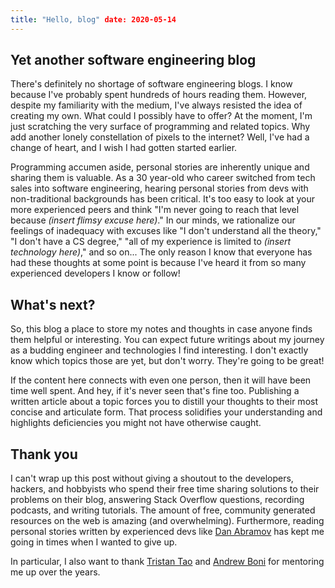 ```yaml
---
title: "Hello, blog" date: 2020-05-14
---
```


## Yet another software engineering blog

There's definitely no shortage of software engineering blogs. I know because
I've probably spent hundreds of hours reading them. However, despite my
familiarity with the medium, I've always resisted the idea of creating my own.
What could I possibly have to offer? At the moment, I'm just scratching the very
surface of programming and related topics. Why add another lonely constellation
of pixels to the internet? Well, I've had a change of heart, and I wish I had
gotten started earlier.

Programming accumen aside, personal stories are inherently unique and sharing
them is valuable. As a 30 year-old who career switched from tech sales into
software engineering, hearing personal stories from devs with non-traditional
backgrounds has been critical. It's too easy to look at your more experienced
peers and think "I'm never going to reach that level because _(insert flimsy
excuse here)_." In our minds, we rationalize our feelings of inadequacy with
excuses like "I don't understand all the theory," "I don't have a CS degree,"
"all of my experience is limited to _(insert technology here)_," and so on...
The only reason I know that everyone has had these thoughts at some point is
because I've heard it from so many experienced developers I know or follow!

## What's next?

So, this blog a place to store my notes and thoughts in case anyone finds them
helpful or interesting. You can expect future writings about my journey as a
budding engineer and technologies I find interesting. I don't exactly know which
topics those are yet, but don't worry. They're going to be great!

If the content here connects with even one person, then it will have been time
well spent. And hey, if it's never seen that's fine too. Publishing a written
article about a topic forces you to distill your thoughts to their most concise
and articulate form. That process solidifies your understanding and highlights
deficiencies you might not have otherwise caught.

## Thank you

I can't wrap up this post without giving a shoutout to the developers, hackers,
and hobbyists who spend their free time sharing solutions to their problems on
their blog, answering Stack Overflow questions, recording podcasts, and writing
tutorials. The amount of free, community generated resources on the web is
amazing (and overwhelming). Furthermore, reading personal stories written by
experienced devs like [Dan
Abramov](https://overreacted.io/things-i-dont-know-as-of-2018/) has kept me
going in times when I wanted to give up.

In particular, I also want to thank [Tristan Tao](https://github.com/tristantao) and
[Andrew Boni](https://github.com/andrewboni) for mentoring me up over the years.
